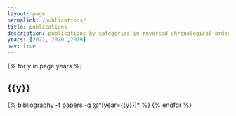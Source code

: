 ```yaml
---
layout: page
permalink: /publications/
title: publications
description: publications by categories in reversed chronological order. generated by jekyll-scholar.
years: [2021, 2020 ,2019]
nav: true
---
```


<div class="publications">

{% for y in page.years %}
  <h2 class="year">{{y}}</h2>
  {% bibliography -f papers -q @*[year={{y}}]* %}
{% endfor %}

</div>
